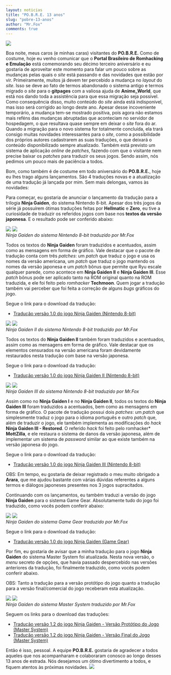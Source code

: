 ```yaml
---
layout: noticias
title: "PO.B.R.E. 13 anos"
slug: "pobre-13-anos"
author: "Mr.Fox"
comments: true
---
```

![](//img.romhackers.org/noticias/POBRE_13_ANOS_TIOZINHO.jpg)

Boa noite, meus caros (e minhas caras) visitantes do **PO.B.R.E.** Como de costume, hoje eu venho comunicar que o **Portal Brasileiro de Romhacking e Emulação** está comemorando seu décimo terceiro aniversário e eu gostaria de aproveitar este momento para falar um pouco sobre as mudanças pelas quais o *site* está passando e das novidades que estão por vir. Primeiramente, muitos já devem ter percebido a mudança no *layout* do *site*. Isso se deve ao fato de termos abandonado o sistema antigo e termos migrado o *site* para o **gitpages** com a valiosa ajuda de **Anime_World**, que está nos dando toda a assistência para que essa migração seja possível. Como consequência disso, muito conteúdo do *site* ainda está indisponível, mas isso será corrigido ao longo deste ano. Apesar desse incoveniente temporário, a mudança tem-se mostrado positiva, pois agora não estamos mais reféns das mudanças abruptadas que aconteciam no servidor de hospedagem, o que resultava quase sempre em deixar o *site* fora do ar. Quando a migração para o novo sistema for totalmente concluída, ela trará consigo muitas novidades interessantes para o *site*, como a possibilidade dos próprios autores cadastrarem as suas traduções, o que deixará o conteúdo disponibilizado sempre atualizado. Também está previsto um sistema de aplicação *online* de *patches*, fazendo com que o visitante nem precise baixar os *patches* para traduzir os seus jogos. Sendo assim, nós pedimos um pouco mais de paciência a todos.

Bom, como também é de costume em todo aniversário do **PO.B.R.E.**, hoje eu lhes trago alguns lançamentos. São 4 traduções novas e a atualização de uma tradução já lançada por mim. Sem mais delongas, vamos às novidades:

Para começar, eu gostaria de anunciar o lançamento da tradução para a trilogia **Ninja Gaiden**, do sistema Nintendo 8-bit. Apesar dos três jogos da série já possuírem ótimas traduções feitas por **Hellmatic** e **Zero**, eu tive a curiosidade de traduzir os referidos jogos com base nos **textos da versão japonesa**. E o resultado pode ser conferido abaixo:

![](//img.romhackers.org/traducoes/%5BNES%5D%20Ninja%20Gaiden%20-%20POBRE%20-%201.png) ![](//img.romhackers.org/traducoes/%5BNES%5D%20Ninja%20Gaiden%20-%20POBRE%20-%202.png)\
*Ninja Gaiden do sistema Nintendo 8-bit traduzido por Mr.Fox*

Todos os textos do **Ninja Gaiden** foram traduzidos e acentuados, assim como as mensagens em forma de gráfico. Vale destacar que o pacote de tradução conta com três *patches*: um *patch* que traduz o jogo e usa os nomes da versão americana, um *patch* que traduz o jogo mantendo os nomes da versão japonesa e um *patch* bônus que permite que Ryu escale qualquer parede, como acontece em **Ninja Gaiden II** e **Ninja Gaiden III**. Esse *patch* bônus pode ser aplicado tanto na ROM original quanto na ROM traduzida, e ele foi feito pelo *romhacker* **Techmoon**. Quem jogar a tradução também vai perceber que foi feita a correção de alguns *bugs* gráficos do jogo.

Segue o link para o download da tradução:

-   [Tradução versão 1.0 do jogo Ninja Gaiden (Nintendo 8-bit)](//romhackers.org/traducoes/console/nes/ninja-gaiden-nes-po.b.r.e./)

![](//img.romhackers.org/traducoes/%5BNES%5D%20Ninja%20Gaiden%20II%20-%20POBRE%20-%201.png) ![](//img.romhackers.org/traducoes/%5BNES%5D%20Ninja%20Gaiden%20II%20-%20POBRE%20-%202.png)\
*Ninja Gaiden II do sistema Nintendo 8-bit traduzido por Mr.Fox*

Todos os textos do **Ninja Gaiden II** também foram traduzidos e acentuados, assim como as mensagens em forma de gráfico. Vale destacar que os elementos censurados na versão americana foram devidamente restaurados nesta tradução com base na versão japonesa.

Segue o link para o download da tradução:

-   [Tradução versão 1.0 do jogo Ninja Gaiden II (Nintendo 8-bit)](//romhackers.org/traducoes/console/nes/ninja-gaiden-II-nes-po.b.r.e./)

![](//img.romhackers.org/traducoes/%5BNES%5D%20Ninja%20Gaiden%20III%20-%20POBRE%20-%201.png) ![](//img.romhackers.org/traducoes/%5BNES%5D%20Ninja%20Gaiden%20III%20-%20POBRE%20-%201.png)\
*Ninja Gaiden III do sistema Nintendo 8-bit traduzido por Mr.Fox*

Assim como no **Ninja Gaiden I** e no **Ninja Gaiden II**, todos os textos do **Ninja Gaiden III** foram traduzidos a acentuados, bem como as mensagens em forma de gráfico. O pacote de tradução possui dois *patches*: um *patch* que simplesmente traduz o jogo para o idioma português e outro *patch* que, além de traduzir o jogo, ele também implementa as modificações do *hack* **Ninja Gaiden III - Restored**. O referido *hack* foi feito pelo romhacker* **MottZilla**, e ele restaura o sistema de danos da versão japonesa, além de implementar um sistema de *password* similar ao que existe também na versão japonesa do jogo.

Segue o link para o download da tradução:

-   [Tradução versão 1.0 do jogo Ninja Gaiden III (Nintendo 8-bit)](//romhackers.org/traducoes/console/nes/ninja-gaiden-III-nes-po.b.r.e./)

OBS: Em tempo, eu gostaria de deixar registrado o meu muito obrigado a **Arara**, que me ajudou bastante com várias dúvidas referentes a alguns termos e diálogos japoneses presentes nos 3 jogos supracitados.

Continuando com os lançamentos, eu também traduzi a versão do jogo **Ninja Gaiden** para o sistema Game Gear. Absolutamente tudo do jogo foi traduzido, como vocês podem conferir abaixo:

![](//img.romhackers.org/traducoes/%5BGG%5D%20Ninja%20Gaiden%20-%20POBRE%20-%201.png) ![](//img.romhackers.org/traducoes/%5BGG%5D%20Ninja%20Gaiden%20-%20POBRE%20-%202.png)\
*Ninja Gaiden do sistema Game Gear traduzido por Mr.Fox*

Segue o link para o download da tradução:

-   [Tradução versão 1.0 do jogo Ninja Gaiden (Game Gear)](//romhackers.org/traducoes/console/game-gear/ninja-gaiden-gg-po.b.r.e./)

Por fim, eu gostaria de avisar que a minha tradução para o jogo **Ninja Gaiden** do sistema Master System foi atualizada. Nesta nova versão, o *menu* secreto de opções, que havia passado despercebido nas versões anteriores da tradução, foi finalmente traduzido, como vocês podem conferir abaixo.

OBS: Tanto a tradução para a versão protótipo do jogo quanto a tradução para a versão final/comercial do jogo receberam esta atualização.

![](//img.romhackers.org/traducoes/%5BSMS%5D%20Ninja%20Gaiden%20-%20POBRE%20-%201.png) ![](//img.romhackers.org/traducoes/%5BSMS%5D%20Ninja%20Gaiden%20-%20POBRE%20-%202.png)\
*Ninja Gaiden do sistema Master System traduzido por Mr.Fox*

Seguem os links para o download das traduções:

-   [Tradução versão 1.2 do jogo Ninja Gaiden - Versão Protótipo do Jogo (Master System)](//romhackers.org/traducoes/console/master-system/ninja-gaiden-versao-prototipo-do-jogo-po.b.r.e/)
-   [Tradução versão 1.2 do jogo Ninja Gaiden - Versão Final do Jogo (Master System)](//romhackers.org/traducoes/console/master-system/ninja-gaiden-versao-final-do-jogo-po.b.r.e/)

Então é isso, pessoal. A equipe **PO.B.R.E.** gostaria de agradecer a todos aqueles que nos acompanharam e colaboraram conosco ao longo desses 13 anos de estrada. Nós desejamos um ótimo divertimento a todos, e fiquem atentos às próximas novidades. ![](//img.romhackers.org/noticias/smile.gif)
